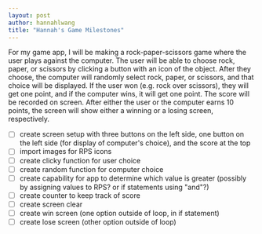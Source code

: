 ```yaml
---
layout: post
author: hannahlwang
title: "Hannah's Game Milestones"
---
```


For my game app, I will be making a rock-paper-scissors game where the user plays against the computer. The user will be able to choose rock, paper, or scissors by clicking a button with an icon of the object. After they choose, the computer will randomly select rock, paper, or scissors, and that choice will be displayed. If the user won (e.g. rock over scissors), they will get one point, and if the computer wins, it will get one point. The score will be recorded on screen. After either the user or the computer earns 10 points, the screen will show either a winning or a losing screen, respectively. 

- [ ] create screen setup with three buttons on the left side, one button on the left side (for display of computer's choice), and the score at the top
- [ ] import images for RPS icons
- [ ] create clicky function for user choice
- [ ] create random function for computer choice
- [ ] create capability for app to determine which value is greater (possibly by assigning values to RPS? or if statements using "and"?)
- [ ] create counter to keep track of score
- [ ] create screen clear
- [ ] create win screen (one option outside of loop, in if statement)
- [ ] create lose screen (other option outside of loop)
